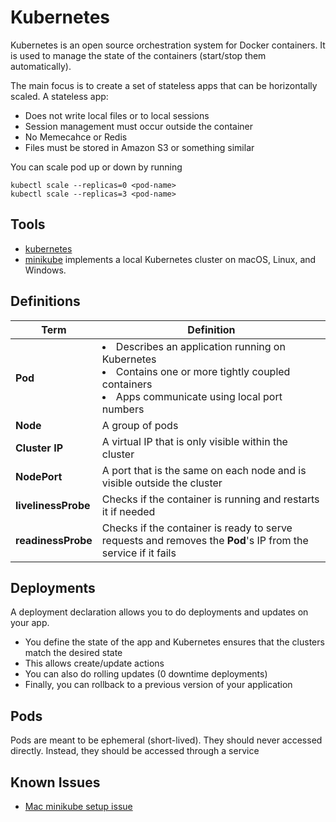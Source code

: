 # Kubernetes

Kubernetes is an open source orchestration system for Docker containers. It is used to manage the state of the containers (start/stop them automatically).

The main focus is to create a set of stateless apps that can be horizontally scaled. A stateless app:

- Does not write local files or to local sessions
- Session management must occur outside the container
- No Memecahce or Redis
- Files must be stored in Amazon S3 or something similar

You can scale pod up or down by running

    kubectl scale --replicas=0 <pod-name>
    kubectl scale --replicas=3 <pod-name>

## Tools

- [kubernetes](https://github.com/kubernetes/kubernetes)
- [minikube](https://github.com/kubernetes/minikube) implements a local Kubernetes cluster on macOS, Linux, and Windows.

## Definitions

Term                | Definition
--------------------|--------------------------
**Pod**             | <li>Describes an application running on Kubernetes</li><li>Contains one or more tightly coupled containers</li><li>Apps communicate using local port numbers</li>
**Node**            | A group of pods
**Cluster IP**      | A virtual IP that is only visible within the cluster
**NodePort**        | A port that is the same on each node and is visible outside the cluster
**livelinessProbe** | Checks if the container is running and restarts it if needed
**readinessProbe**  | Checks if the container is ready to serve requests and removes the **Pod**'s IP from the service if it fails

## Deployments

A deployment declaration allows you to do deployments and updates on your app.

- You define the state of the app and Kubernetes ensures that the clusters match the desired state
- This allows create/update actions
- You can also do rolling updates (0 downtime deployments)
- Finally, you can rollback to a previous version of your application

## Pods

Pods are meant to be ephemeral (short-lived). They should never accessed directly. Instead, they should be accessed through a service

## Known Issues

- [Mac minikube setup issue](https://github.com/kubernetes/minikube/issues/2266#issuecomment-453617810)